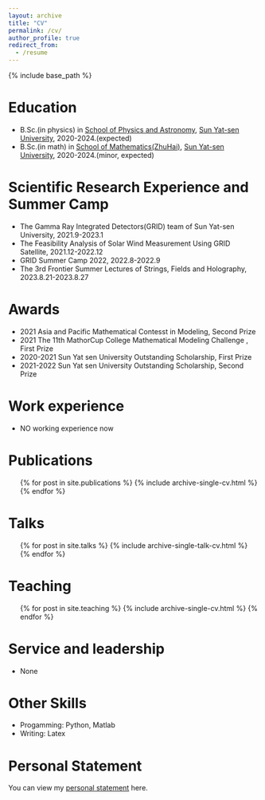 ```yaml
---
layout: archive
title: "CV"
permalink: /cv/
author_profile: true
redirect_from:
  - /resume
---
```


{% include base_path %}

Education
======
* B.Sc.(in physics) in [School of Physics and Astronomy](https://spa.sysu.edu.cn/), [Sun Yat-sen University](https://www.sysu.edu.cn/), 2020-2024.(expected)
* B.Sc.(in math) in [School of Mathematics(ZhuHai)](https://mathzh.sysu.edu.cn/zh-hans), [Sun Yat-sen University](https://www.sysu.edu.cn/), 2020-2024.(minor, expected)


Scientific Research Experience and Summer Camp
=====
* The Gamma Ray Integrated Detectors(GRID) team of Sun Yat-sen University, 2021.9-2023.1
* The Feasibility Analysis of Solar Wind Measurement Using GRID Satellite, 2021.12-2022.12
* GRID Summer Camp 2022, 2022.8-2022.9
* The 3rd Frontier Summer Lectures of Strings, Fields and Holography, 2023.8.21-2023.8.27


Awards
=====
* 2021 Asia and Pacific Mathematical Contesst in Modeling, Second Prize
* 2021 The 11th MathorCup College Mathematical Modeling Challenge , First Prize
* 2020-2021 Sun Yat sen University Outstanding Scholarship, First Prize
* 2021-2022 Sun Yat sen University Outstanding Scholarship, Second Prize


Work experience
======
* NO working experience now


Publications
======
  <ul>{% for post in site.publications %}
    {% include archive-single-cv.html %}
  {% endfor %}</ul>


Talks
======
  <ul>{% for post in site.talks %}
    {% include archive-single-talk-cv.html %}
  {% endfor %}</ul>


Teaching
======
  <ul>{% for post in site.teaching %}
    {% include archive-single-cv.html %}
  {% endfor %}</ul>


Service and leadership
======
* None


Other Skills
======
* Progamming: Python, Matlab
* Writing: Latex


Personal Statement
=====
You can view my [personal statement](https://liuyisi238.github.io/files/PersonalStatement.pdf) here.
